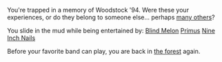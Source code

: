 You're trapped in a memory of Woodstock '94.  Were these your experiences,
or do they belong to someone else... perhaps [many others](https://www.youtube.com/watch?v=Cz227EU_1mU)?

You slide in the mud while being entertained by:
[Blind Melon](https://www.youtube.com/watch?v=3xph8pPJMB8)
[Primus](https://www.youtube.com/watch?v=v-HUK8qR9QA)
[Nine Inch Nails](https://www.youtube.com/watch?v=3lbFfiLAj_A)

Before your favorite band can play, you are
back in [the forest](../forest/forest.md) again.